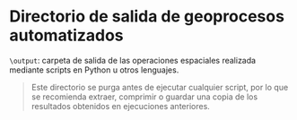 # Directorio de salida de geoprocesos automatizados

`\output`: carpeta de salida de las operaciones espaciales realizada mediante scripts en Python u otros lenguajes. 

> Este directorio se purga antes de ejecutar cualquier script, por lo que se recomienda extraer, comprimir o guardar una copia de los resultados obtenidos en ejecuciones anteriores.